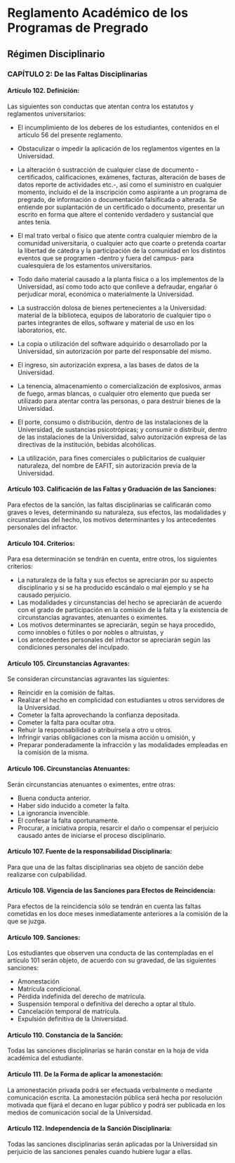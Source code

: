 # Reglamento Académico de los Programas de Pregrado

## Régimen Disciplinario

### CAPÍTULO 2: De las Faltas Disciplinarias

#### Artículo 102. Definición:
Las siguientes son conductas que atentan contra los estatutos y reglamentos
universitarios:

* El incumplimiento de los deberes de los estudiantes, contenidos en el artículo
56 del presente reglamento.

* Obstaculizar o impedir la aplicación de los reglamentos vigentes en la Universidad.

* La alteración ó sustracción de cualquier clase de documento -certificados,
calificaciones, exámenes, facturas, alteración de bases de datos reporte de
actividades etc.-, así como el suministro en cualquier momento, incluido el
de la inscripción como aspirante a un programa de pregrado, de información o
documentación falsificada o alterada. Se entiende por suplantación de un
certificado o documento, presentar un escrito en forma que altere el contenido
verdadero y sustancial que antes tenía.

* El mal trato verbal o físico que atente contra cualquier miembro de la comunidad
universitaria, o cualquier acto que coarte o pretenda coartar la libertad de
cátedra y la participación de la comunidad en los distintos eventos que se
programen -dentro y fuera del campus- para cualesquiera de los estamentos
universitarios.

* Todo daño material causado a la planta física o a los implementos de la
Universidad, así como todo acto que conlleve a defraudar, engañar ó perjudicar
moral, económica o materialmente la Universidad.

* La sustracción dolosa de bienes pertenecientes a la Universidad: material de
la biblioteca, equipos de laboratorio de cualquier tipo o partes integrantes de
ellos, software y material de uso en los laboratorios, etc.

* La copia o utilización del software adquirido o desarrollado por la Universidad,
sin autorización por parte del responsable del mismo.

* El ingreso, sin autorización expresa, a las bases de datos de la Universidad.

* La tenencia, almacenamiento o comercialización de explosivos, armas de fuego,
armas blancas, o cualquier otro elemento que pueda ser utilizado para atentar
contra las personas, o para destruir bienes de la Universidad.

* El porte, consumo o distribución, dentro de las instalaciones de la Universidad,
de sustancias psicotrópicas; y consumir o distribuir, dentro de las instalaciones
de la Universidad, salvo autorización expresa de las directivas de la institución,
bebidas alcohólicas.

* La utilización, para fines comerciales o publicitarios de cualquier naturaleza,
del nombre de EAFIT, sin autorización previa de la Universidad.

#### Artículo 103. Calificación de las Faltas y Graduación de las Sanciones:
Para efectos de la sanción, las faltas disciplinarias se calificarán como graves
o leves, determinando su naturaleza, sus efectos, las modalidades y circunstancias
del hecho, los motivos determinantes y los antecedentes personales del infractor.

#### Artículo 104. Criterios:
Para esa determinación se tendrán en cuenta, entre otros, los siguientes criterios:

* La naturaleza de la falta y sus efectos se apreciarán por su aspecto disciplinario
y si se ha producido escándalo o mal ejemplo y se ha causado perjuicio.
* Las modalidades y circunstancias del hecho se apreciarán de acuerdo con el
grado de participación en la comisión de la falta y la existencia de circunstancias
agravantes, atenuantes o eximentes.
* Los motivos determinantes se apreciarán, según se haya procedido, como innobles
o fútiles o por nobles o altruistas, y
* Los antecedentes personales del infractor se apreciarán según las condiciones
personales del inculpado.

#### Artículo 105. Circunstancias Agravantes:
Se consideran circunstancias agravantes las siguientes:

* Reincidir en la comisión de faltas.
* Realizar el hecho en complicidad con estudiantes u otros servidores de la Universidad.
* Cometer la falta aprovechando la confianza depositada.
* Cometer la falta para ocultar otra.
* Rehuir la responsabilidad o atribuírsela a otro u otros.
* Infringir varias obligaciones con la misma acción u omisión, y
* Preparar ponderadamente la infracción y las modalidades empleadas en la comisión de
la misma.

#### Artículo 106. Circunstancias Atenuantes:
Serán circunstancias atenuantes o eximentes, entre otras:

* Buena conducta anterior.
* Haber sido inducido a cometer la falta.
* La ignorancia invencible.
* El confesar la falta oportunamente.
* Procurar, a iniciativa propia, resarcir el daño o compensar el perjuicio causado
antes de iniciarse el proceso disciplinario.

#### Artículo 107. Fuente de la responsabilidad Disciplinaria:
Para que una de las faltas disciplinarias sea objeto de sanción debe realizarse
con culpabilidad.

#### Artículo 108. Vigencia de las Sanciones para Efectos de Reincidencia:
Para efectos de la reincidencia sólo se tendrán en cuenta las faltas cometidas
en los doce meses inmediatamente anteriores a la comisión de la que se juzga.

#### Artículo 109. Sanciones:
Los estudiantes que observen una conducta de las contempladas en el artículo 101
serán objeto, de acuerdo con su gravedad, de las siguientes sanciones:

* Amonestación
* Matrícula condicional.
* Pérdida indefinida del derecho de matrícula.
* Suspensión temporal o definitiva del derecho a optar al título.
* Cancelación temporal de matrícula.
* Expulsión definitiva de la Universidad.

#### Artículo 110. Constancia de la Sanción:
Todas las sanciones disciplinarias se harán constar en la hoja de vida académica
del estudiante.

#### Artículo 111. De la Forma de aplicar la amonestación:
La amonestación privada podrá ser efectuada verbalmente o mediante comunicación escrita.
La amonestación pública será hecha por resolución motivada que fijará el decano
en lugar público y podrá ser publicada en los medios de comunicación social de
la Universidad.

#### Artículo 112. Independencia de la Sanción Disciplinaria:
Todas las sanciones disciplinarias serán aplicadas por la Universidad sin
perjuicio de las sanciones penales cuando hubiere lugar a ellas.
